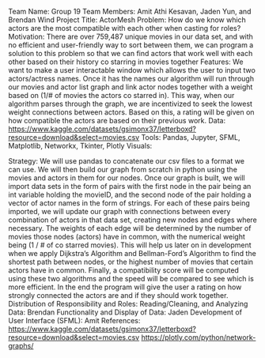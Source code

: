 Team Name: Group 19
Team Members: Amit Athi Kesavan, Jaden Yun, and Brendan Wind
Project Title: ActorMesh
Problem:
How do we know which actors are the most compatible with each other when casting for roles?
Motivation: 
There are over 759,487 unique movies in our data set, and with no efficient and user-friendly way to sort between them, we can program a solution to this problem so that we can find actors that work well with each other based on their history co starring in movies together
Features:
We want to make a user interactable window which allows the user to input two actors/actress names. Once it has the names our algorithm will run through our movies and actor list graph and link actor nodes together with a weight based on (1/# of movies the actors co starred in). This way, when our algorithm parses through the graph, we are incentivized to seek the lowest weight connections between actors. Based on this, a rating will be given on how compatible the actors are based on their previous work.
Data:
https://www.kaggle.com/datasets/gsimonx37/letterboxd?resource=download&select=movies.csv 
Tools:
Pandas, Jupyter, SFML, Matplotlib, Networkx, Tkinter, Plotly
Visuals: 


Strategy: 
We will use pandas to concatenate our csv files to a format we can use. We will then build our graph from scratch in python using the movies and actors in them for our nodes. Once our graph is built, we will import data sets in the form of pairs with the first node in the pair being an int variable holding the movieID, and the second node of the pair holding a vector of actor names in the form of strings. For each of these pairs being imported, we will update our graph with connections between every combination of actors in that data set, creating new nodes and edges where necessary. The weights of each edge will be determined by the number of movies those nodes (actors) have in common, with the numerical weight being (1 / # of co starred movies). This will help us later on in development when we apply Dijkstra’s Algorithm and Bellman-Ford’s Algorithm to find the shortest path between nodes, or the highest number of movies that certain actors have in common. Finally, a compatibility score will be computed using these two algorithms and the speed will be compared to see which is more efficient. In the end the program will give the user a rating on how strongly connected the actors are and if they should work together.
Distribution of Responsibility and Roles: 
Reading/Cleaning, and Analyzing Data: Brendan
Functionality and Display of Data: Jaden
Development of User Interface (SFML): Amit
References: 
https://www.kaggle.com/datasets/gsimonx37/letterboxd?resource=download&select=movies.csv 
https://plotly.com/python/network-graphs/ 
